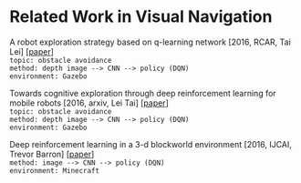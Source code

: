 # Related Work in Visual Navigation

A robot exploration strategy based on q-learning network \[2016, RCAR, Tai Lei\] \[[paper](https://ieeexplore.ieee.org/stamp/stamp.jsp?tp=&arnumber=7784001)\]<br/>
`topic: obstacle avoidance`<br/>
`method: depth image --> CNN --> policy (DQN)`<br/>
`environment: Gazebo`

Towards cognitive exploration through deep reinforcement learning for mobile robots \[2016, arxiv, Lei Tai\] \[[paper](https://arxiv.org/pdf/1610.01733.pdf)\]<br/>
`topic: obstacle avoidance`<br/>
`method: depth image --> CNN --> policy (DQN)`<br/>
`environment: Gazebo`

Deep reinforcement learning in a 3-d blockworld environment \[2016, IJCAI, Trevor Barron\] \[[paper](http://cs.coloradocollege.edu/~mwhitehead/files/mypapers/blockworld.pdf)\]<br/>
`method: image --> CNN --> policy (DQN)`<br/>
`environment: Minecraft`


